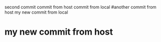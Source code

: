 

second commit
commit from host
commit from local
#another commit from host
my new commit from local
# my new commit from host
